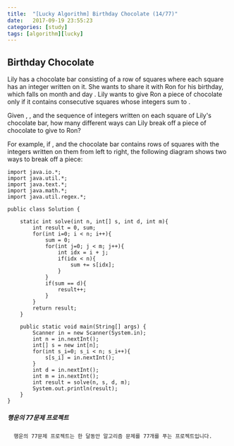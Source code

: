 ```yaml
---
title:  "[Lucky Algorithm] Birthday Chocolate (14/77)"
date:   2017-09-19 23:55:23
categories: [study]
tags: [algorithm][lucky]
---
```

## Birthday Chocolate
Lily has a chocolate bar consisting of a row of  squares where each square has an integer written on it. She wants to share it with Ron for his birthday, which falls on month  and day . Lily wants to give Ron a piece of chocolate only if it contains  consecutive squares whose integers sum to .

Given , , and the sequence of integers written on each square of Lily's chocolate bar, how many different ways can Lily break off a piece of chocolate to give to Ron?

For example, if ,  and the chocolate bar contains  rows of squares with the integers written on them from left to right, the following diagram shows two ways to break off a piece:

```
import java.io.*;
import java.util.*;
import java.text.*;
import java.math.*;
import java.util.regex.*;

public class Solution {

    static int solve(int n, int[] s, int d, int m){
        int result = 0, sum;
        for(int i=0; i < n; i++){
            sum = 0;
            for(int j=0; j < m; j++){
                int idx = i + j;
                if(idx < n){
                    sum += s[idx];
                }
            }
            if(sum == d){
                result++;
            }
        }
        return result;
    }

    public static void main(String[] args) {
        Scanner in = new Scanner(System.in);
        int n = in.nextInt();
        int[] s = new int[n];
        for(int s_i=0; s_i < n; s_i++){
            s[s_i] = in.nextInt();
        }
        int d = in.nextInt();
        int m = in.nextInt();
        int result = solve(n, s, d, m);
        System.out.println(result);
    }
}
```

##### 행운의 77문제 프로젝트
```
  행운의 77문제 프로젝트는 한 달동안 알고리즘 문제를 77개를 푸는 프로젝트입니다.
```
